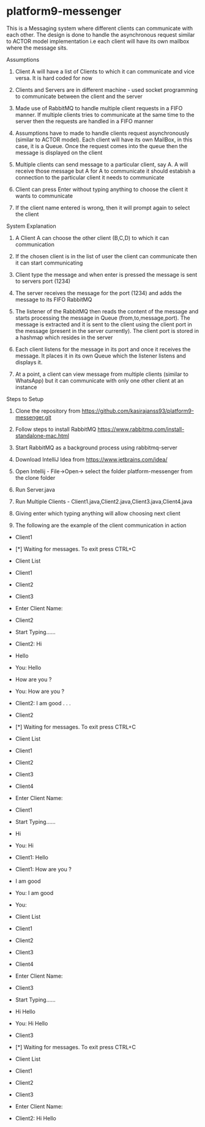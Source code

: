 # platform9-messenger

This is a Messaging system where different clients can communicate with each other. The design is done to handle the asynchronous request similar to ACTOR model implementation i.e each client will have its own mailbox where the message sits.

Assumptions

1. Client A will have a list of Clients to which it can communicate and vice versa. It is hard coded for now

2. Clients and Servers are in different machine - used socket programming to communicate between the client and the server

3. Made use of RabbitMQ to handle multiple client requests in a FIFO manner. If multiple clients tries to communicate at the same time to the server then the requests are handled in a FIFO manner

4. Assumptions have to made to handle clients request asynchronously (similar to ACTOR model). Each client will have its own MailBox, in this case, it is a Queue. Once the request comes into the queue then the message is displayed on the client

5. Multiple clients can send message to a particular client, say A. A will receive those message but A for A to communicate it should estabish a connection to the particular client it needs to communicate

6. Client can press Enter without typing anything to choose the client it wants to communicate

7. If the client name entered is wrong, then it will prompt again to select the client


System Explanation

1. A Client A can choose the other client (B,C,D) to which it can communication

2. If the chosen client is in the list of user the client can communicate then it can start communicating

3. Client type the message and when enter is pressed the message is sent to servers port (1234)

4. The server receives the message for the port (1234) and adds the message to its FIFO RabbitMQ

5. The listener of the RabbitMQ then reads the content of the message and starts processing the message in Queue (from,to,message,port). The message is extracted and it is sent to the client using the client port in the message (present in the server currently). The client port is stored in a hashmap which resides in the server

6. Each client listens for the message in its port and once it receives the message. It places it in its own Queue which the listener listens and displays it.

7. At a point, a client can view message from multiple clients (similar to WhatsApp) but it can communicate with only one other client at an instance


Steps to Setup

1. Clone the repository from https://github.com/kasirajanss93/platform9-messenger.git

2. Follow steps to install RabbitMQ https://www.rabbitmq.com/install-standalone-mac.html

3. Start RabbitMQ as a background process using rabbitmq-server 

4. Download IntelliJ Idea from https://www.jetbrains.com/idea/

5. Open Intellij - File->Open-> select the folder platform-messenger from the clone folder

6. Run Server.java

7. Run Multiple Clients - Client1.java,Client2.java,Client3.java,Client4.java

8. Giving enter which typing anything will allow choosing next client

9. The following are the example of the client communication in action 

- Client1 
- [*] Waiting for messages. To exit press CTRL+C
- Client List
- Client1
- Client2
- Client3
- Enter Client Name:
- Client2
- Start Typing......
- Client2: Hi
- Hello
- You: Hello
- How are you ?
- You: How are you ?
- Client2: I am good
.
.
.
- Client2

- [*] Waiting for messages. To exit press CTRL+C
- Client List
- Client1
- Client2
- Client3
- Client4
- Enter Client Name:
- Client1
- Start Typing......
- Hi
- You: Hi
- Client1: Hello
- Client1: How are you ?
- I am good
- You: I am good
- You: 
- Client List
- Client1
- Client2
- Client3
- Client4
- Enter Client Name:
- Client3
- Start Typing......
- Hi Hello
- You: Hi Hello

- Client3
-  [*] Waiting for messages. To exit press CTRL+C
- Client List
- Client1
- Client2
- Client3
- Enter Client Name:
- Client2: Hi Hello


